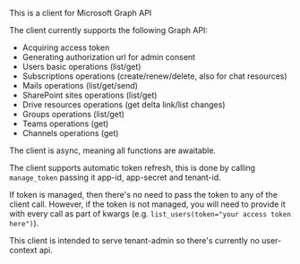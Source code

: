 This is a client for Microsoft Graph API

The client currently supports the following Graph API:
* Acquiring access token
* Generating authorization url for admin consent
* Users basic operations (list/get)
* Subscriptions operations (create/renew/delete, also for chat resources)
* Mails operations (list/get/send)
* SharePoint sites operations (list/get)
* Drive resources operations (get delta link/list changes)
* Groups operations (list/get)
* Teams operations (get)
* Channels operations (get)


The client is async, meaning all functions are awaitable.

The client supports automatic token refresh, this is done by calling `manage_token` passing it app-id, app-secret and tenant-id.

If token is managed, then there's no need to pass the token to any of the client call.
However, if the token is not managed, you will need to provide it with every call as part of kwargs (e.g. `list_users(token="your access token here")`).

This client is intended to serve tenant-admin so there's currently no user-context api.
